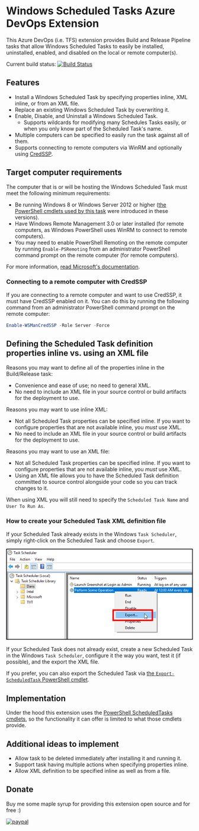 # Windows Scheduled Tasks Azure DevOps Extension

This Azure DevOps (i.e. TFS) extension provides Build and Release Pipeline tasks that allow Windows Scheduled Tasks to easily be installed, uninstalled, enabled, and disabled on the local or remote computer(s).

Current build status: [![Build Status](https://dev.azure.com/deadlydog/AzureDevOps.WindowsScheduledTasks/_apis/build/status/AzureDevOps.WindowsScheduledTasks?branchName=master)](https://dev.azure.com/deadlydog/AzureDevOps.WindowsScheduledTasks/_build/latest?definitionId=17&branchName=master)

## Features

- Install a Windows Scheduled Task by specifying properties inline, XML inline, or from an XML file.
- Replace an existing Windows Scheduled Task by overwriting it.
- Enable, Disable, and Uninstall a Windows Scheduled Task.
  - Supports wildcards for modifying many Schedules Tasks easily, or when you only know part of the Scheduled Task's name.
- Multiple computers can be specified to easily run the task against all of them.
- Supports connecting to remote computers via WinRM and optionally using [CredSSP][CredSspDocumentationUrl].

## Target computer requirements

The computer that is or will be hosting the Windows Scheduled Task must meet the following minimum requirements:

- Be running Windows 8 or Windows Server 2012 or higher ([the PowerShell cmdlets used by this task][PowerShellScheduledTasksDocumentationUrl] were introduced in these versions).
- Have Windows Remote Management 3.0 or later installed (for remote computers, as Windows PowerShell uses WinRM to connect to remote computers).
- You may need to enable PowerShell Remoting on the remote computer by running `Enable-PSRemoting` from an administrator PowerShell command prompt on the remote computer (for remote computers).

For more information, [read Microsoft's documentation][PowerShellRemotingRequirementsDocumentationUrl].

### Connecting to a remote computer with CredSSP

If you are connecting to a remote computer and want to use CredSSP, it must have CredSSP enabled on it. You can do this by running the following command from an administrator PowerShell command prompt on the remote computer:

```PowerShell
Enable-WSManCredSSP -Role Server -Force
```

## Defining the Scheduled Task definition properties inline vs. using an XML file

Reasons you may want to define all of the properties inline in the Build/Release task:

- Convenience and ease of use; no need to general XML.
- No need to include an XML file in your source control or build artifacts for the deployment to use.

Reasons you may want to use inline XML:

- Not all Scheduled Task properties can be specified inline. If you want to configure properties that are not available inline, you _must_ use XML.
- No need to include an XML file in your source control or build artifacts for the deployment to use.

Reasons you may want to use an XML file:

- Not all Scheduled Task properties can be specified inline. If you want to configure properties that are not available inline, you _must_ use XML.
- Using an XML file allows you to have the Scheduled Task definition committed to source control alongside your code so you can track changes to it.

When using XML you will still need to specify the `Scheduled Task Name` and `User To Run As`.

### How to create your Scheduled Task XML definition file

If your Scheduled Task already exists in the Windows `Task Scheduler`, simply right-click on the Scheduled Task and choose `Export`.

![Export Windows Scheduled Task screenshot][ExportWindowsScheduledTaskScreenshotImage]

If your Scheduled Task does not already exist, create a new Scheduled Task in the Windows `Task Scheduler`, configure it the way you want, test it (if possible), and the export the XML file.

If you prefer, you can also export the Scheduled Task via [the `Export-ScheduledTask` PowerShell cmdlet][PowerShellExportScheduledTaskDocumentationUrl].

## Implementation

Under the hood this extension uses the [PowerShell ScheduledTasks cmdlets][PowerShellScheduledTasksDocumentationUrl], so the functionality it can offer is limited to what those cmdlets provide.

## Additional ideas to implement

- Allow task to be deleted immediately after installing it and running it.
- Support task having multiple actions when specifying properties inline.
- Allow XML definition to be specified inline as well as from a file.

## Donate

Buy me some maple syrup for providing this extension open source and for free :)

[![paypal](https://www.paypalobjects.com/en_US/i/btn/btn_donateCC_LG.gif)](https://www.paypal.com/cgi-bin/webscr?cmd=_s-xclick&hosted_button_id=SW7LX32CWQJKN)

<!-- Links -->
[PowerShellScheduledTasksDocumentationUrl]: https://docs.microsoft.com/en-us/powershell/module/scheduledtasks/?view=win10-ps
[PowerShellExportScheduledTaskDocumentationUrl]: https://docs.microsoft.com/en-us/powershell/module/scheduledtasks/export-scheduledtask?view=win10-ps
[CredSspDocumentationUrl]: https://docs.microsoft.com/en-us/windows/desktop/secauthn/credential-security-support-provider
[PowerShellRemotingRequirementsDocumentationUrl]: https://docs.microsoft.com/en-us/powershell/module/microsoft.powershell.core/about/about_remote_requirements?view=powershell-6
[ExportWindowsScheduledTaskScreenshotImage]: src/Images/ExportWindowsScheduledTaskScreenshot.png